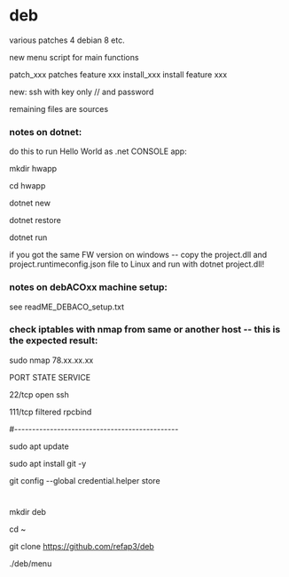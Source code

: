 # deb
various patches 4 debian 8 etc.

new menu script for main functions

patch_xxx patches feature xxx
install_xxx install feature xxx

new: ssh with key only // and password

remaining files are sources

### notes on dotnet: 

do this to run Hello World as .net CONSOLE app:

mkdir hwapp

cd hwapp

dotnet new

dotnet restore

dotnet run

if you got the same FW version on windows -- copy the project.dll and project.runtimeconfig.json file to Linux and run with dotnet project.dll!


### notes on debACOxx machine setup:

see readME_DEBACO_setup.txt

### check iptables with nmap from same or another host -- this is the expected result:


sudo nmap 78.xx.xx.xx

PORT    STATE    SERVICE

22/tcp  open     ssh

111/tcp filtered rpcbind


#----------------------------------------------

sudo apt update

sudo apt install git -y

git config --global credential.helper store

#

mkdir deb

cd ~

git clone https://github.com/refap3/deb 

./deb/menu



